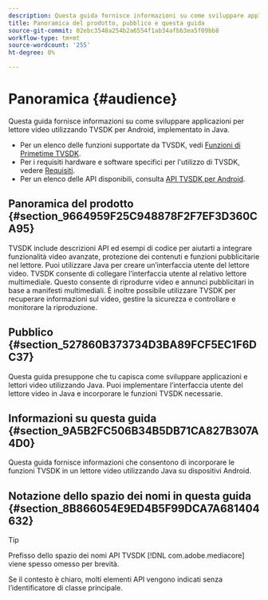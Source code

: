 ```yaml
---
description: Questa guida fornisce informazioni su come sviluppare applicazioni per lettore video utilizzando TVSDK per Android, implementato in Java.
title: Panoramica del prodotto, pubblico e questa guida
source-git-commit: 02ebc3548a254b2a6554f1ab34afbb3ea5f09bb8
workflow-type: tm+mt
source-wordcount: '255'
ht-degree: 0%

---
```


# Panoramica {#audience}

Questa guida fornisce informazioni su come sviluppare applicazioni per lettore video utilizzando TVSDK per Android, implementato in Java.

<!--<a id="section_FC24E86A2E6442B8A3769160769BBDFA"></a>-->

* Per un elenco delle funzioni supportate da TVSDK, vedi [Funzioni di Primetime TVSDK](../../../tvsdk-3x-android-prog/android-3x-introduction/overview-prod-audience-guide/android-3x-overview-of-the-player.md).
* Per i requisiti hardware e software specifici per l&#39;utilizzo di TVSDK, vedere [Requisiti](../../../tvsdk-3x-android-prog/android-3x-introduction/android-3x-requirements.md).
* Per un elenco delle API disponibili, consulta [API TVSDK per Android](https://help.adobe.com/en_US/primetime/api/psdk/javadoc3.5/index.html).

## Panoramica del prodotto {#section_9664959F25C948878F2F7EF3D360CA95}

TVSDK include descrizioni API ed esempi di codice per aiutarti a integrare funzionalità video avanzate, protezione dei contenuti e funzioni pubblicitarie nel lettore. Puoi utilizzare Java per creare un’interfaccia utente del lettore video. TVSDK consente di collegare l’interfaccia utente al relativo lettore multimediale. Questo consente di riprodurre video e annunci pubblicitari in base a manifesti multimediali. È inoltre possibile utilizzare TVSDK per recuperare informazioni sul video, gestire la sicurezza e controllare e monitorare la riproduzione.

## Pubblico {#section_527860B373734D3BA89FCF5EC1F6DC37}

Questa guida presuppone che tu capisca come sviluppare applicazioni e lettori video utilizzando Java. Puoi implementare l’interfaccia utente del lettore video in Java e incorporare le funzioni TVSDK necessarie.

## Informazioni su questa guida {#section_9A5B2FC506B34B5DB71CA827B307A4D0}

Questa guida fornisce informazioni che consentono di incorporare le funzioni TVSDK in un lettore video utilizzando Java su dispositivi Android.

## Notazione dello spazio dei nomi in questa guida {#section_8B866054E9ED4B5F99DCA7A681404632}

>[!TIP]
>
>Prefisso dello spazio dei nomi API TVSDK [!DNL com.adobe.mediacore] viene spesso omesso per brevità.
>
>Se il contesto è chiaro, molti elementi API vengono indicati senza l’identificatore di classe principale.
